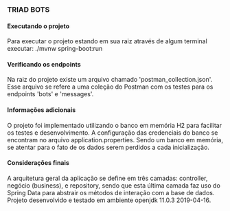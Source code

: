 ### TRIAD BOTS

#### Executando o projeto
Para executar o projeto estando em sua raiz através de algum terminal executar:
./mvnw spring-boot:run 

#### Verificando os endpoints
Na raiz do projeto existe um arquivo chamado 'postman_collection.json'. Esse arquivo 
se refere a uma coleção do Postman com os testes para os endpoints 'bots' e 'messages'.

#### Informações adicionais
O projeto foi implementado utilizando o banco em memória H2 para facilitar os testes
e desenvolvimento. A configuração das credenciais do banco se encontram no arquivo 
application.properties. Sendo um banco em memória, se atentar para o fato de os dados 
serem perdidos a cada inicialização.

#### Considerações finais
A arquitetura geral da aplicação se define em três camadas: controller, negócio (business), e 
repository, sendo que esta última camada faz uso do Spring Data para abstrair os métodos 
de interação com a base de dados.
Projeto desenvolvido e testado em ambiente openjdk 11.0.3 2019-04-16.
